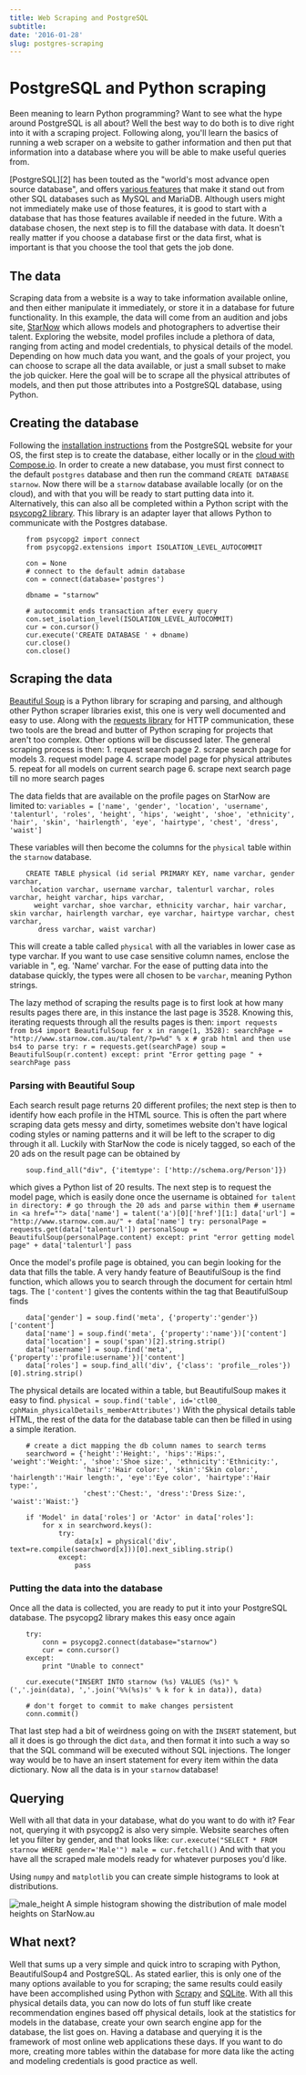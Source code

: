 ```yaml
---
title: Web Scraping and PostgreSQL
subtitle:
date: '2016-01-28'
slug: postgres-scraping
---
```


# PostgreSQL and Python scraping

Been meaning to learn Python programming? Want to see what the hype around
PostgreSQL is all about? Well the best way to do both is to dive right into it
with a scraping project. Following along, you'll learn the basics of running a
web scraper on a website to gather information and then put that information
into a database where you will be able to make useful queries from.

[PostgreSQL][2] has been touted as the "world's most advance open source
database", and offers [various features][3] that make it stand out from other
SQL databases such as MySQL and MariaDB. Although users might not immediately
make use of those features, it is good to start with a database that has those
features available if needed in the future. With a database chosen, the next
step is to fill the database with data. It doesn't really matter if you choose
a database first or the data first, what is important is that you choose the
tool that gets the job done.

## The data

Scraping data from a website is a way to take information available online,
and then either manipulate it immediately, or store it in a database for
future functionality. In this example, the data will come from an audition and
jobs site, [StarNow][4] which allows models and photographers to advertise
their talent. Exploring the website, model profiles include a plethora of
data, ranging from acting and model credentials, to physical details of the
model. Depending on how much data you want, and the goals of your project, you
can choose to scrape all the data available, or just a small subset to make
the job quicker. Here the goal will be to scrape all the physical attributes
of models, and then put those attributes into a PostgreSQL database, using
Python.

## Creating the database

Following the [installation instructions][5] from the PostgreSQL website for
your OS, the first step is to create the database, either locally or in the
[cloud with Compose.io][6]. In order to create a new database, you must first
connect to the default `postgres` database and then run the command `CREATE
DATABASE starnow`. Now there will be a `starnow` database available locally
(or on the cloud), and with that you will be ready to start putting data into
it. Alternatively, this can also all be completed within a Python script with
the [psycopg2 library][7]. This library is an adapter layer that allows Python
to communicate with the Postgres database.

```
    from psycopg2 import connect
    from psycopg2.extensions import ISOLATION_LEVEL_AUTOCOMMIT
    
    con = None
    # connect to the default admin database
    con = connect(database='postgres')
    
    dbname = "starnow"
    
    # autocommit ends transaction after every query
    con.set_isolation_level(ISOLATION_LEVEL_AUTOCOMMIT)
    cur = con.cursor()
    cur.execute('CREATE DATABASE ' + dbname)
    cur.close()
    con.close()
```

## Scraping the data

[Beautiful Soup][8] is a Python library for scraping and parsing, and although
other Python scraper libraries exist, this one is very well documented and
easy to use. Along with the [requests library][9] for HTTP communication,
these two tools are the bread and butter of Python scraping for projects that
aren't too complex. Other options will be discussed later. The general
scraping process is then: 1\. request search page 2\. scrape search page for
models 3\. request model page 4\. scrape model page for physical attributes
5\. repeat for all models on current search page 6\. scrape next search page
till no more search pages

The data fields that are available on the profile pages on StarNow are limited
to: ` variables = ['name', 'gender', 'location', 'username', 'talenturl',
'roles', 'height', 'hips', 'weight', 'shoe', 'ethnicity', 'hair', 'skin',
'hairlength', 'eye', 'hairtype', 'chest', 'dress', 'waist'] `

These variables will then become the columns for the `physical` table within
the `starnow` database.

```
    CREATE TABLE physical (id serial PRIMARY KEY, name varchar, gender varchar,
     location varchar, username varchar, talenturl varchar, roles varchar, height varchar, hips varchar,
      weight varchar, shoe varchar, ethnicity varchar, hair varchar, skin varchar, hairlength varchar, eye varchar, hairtype varchar, chest varchar,
       dress varchar, waist varchar)
```

This will create a table called `physical` with all the variables in lower
case as type varchar. If you want to use case sensitive column names, enclose
the variable in ", eg. 'Name' varchar. For the ease of putting data into the
database quickly, the types were all chosen to be `varchar`, meaning Python
strings.

The lazy method of scraping the results page is to first look at how many
results pages there are, in this instance the last page is 3528. Knowing this,
iterating requests through all the results pages is then: ` import requests
from bs4 import BeautifulSoup for x in range(1, 3528): searchPage =
"http://www.starnow.com.au/talent/?p=%d" % x # grab html and then use bs4 to
parse try: r = requests.get(searchPage) soup = BeautifulSoup(r.content)
except: print "Error getting page " + searchPage pass `

### Parsing with Beautiful Soup

Each search result page returns 20 different profiles; the next step is then
to identify how each profile in the HTML source. This is often the part where
scraping data gets messy and dirty, sometimes website don't have logical
coding styles or naming patterns and it will be left to the scraper to dig
through it all. Luckily with StarNow the code is nicely tagged, so each of the
20 ads on the result page can be obtained by

```
    soup.find_all("div", {'itemtype': ['http://schema.org/Person']})
```

which gives a Python list of 20 results. The next step is to request the model
page, which is easily done once the username is obtained ` for talent in
directory: # go through the 20 ads and parse within them # username in <a
href=""> data['name'] = talent('a')[0]['href'][1:] data['url'] =
"http://www.starnow.com.au/" + data['name'] try: personalPage =
requests.get(data['talenturl']) personalSoup =
BeautifulSoup(personalPage.content) except: print "error getting model page" +
data['talenturl'] pass `

Once the model's profile page is obtained, you can begin looking for the data
that fills the table. A very handy feature of BeautifulSoup is the find
function, which allows you to search through the document for certain html
tags. The `['content']` gives the contents within the tag that BeautifulSoup
finds

```
    data['gender'] = soup.find('meta', {'property':'gender'})['content']
    data['name'] = soup.find('meta', {'property':'name'})['content']
    data['location'] = soup('span')[2].string.strip()
    data['username'] = soup.find('meta',{'property':'profile:username'})['content']
    data['roles'] = soup.find_all('div', {'class': 'profile__roles'})[0].string.strip()
```

The physical details are located within a table, but BeautifulSoup makes it
easy to find. ` physical = soup.find('table', id='ctl00_
cphMain_physicalDetails_memberAttributes') ` With the physical details table
HTML, the rest of the data for the database table can then be filled in using
a simple iteration.

```
    # create a dict mapping the db column names to search terms
    searchword = {'height':'Height:', 'hips':'Hips:', 'weight':'Weight:', 'shoe':'Shoe size:', 'ethnicity':'Ethnicity:',
                  'hair':'Hair color:', 'skin':'Skin color:', 'hairlength':'Hair length:', 'eye':'Eye color', 'hairtype':'Hair type:',
                  'chest':'Chest:', 'dress':'Dress Size:', 'waist':'Waist:'}
    
    if 'Model' in data['roles'] or 'Actor' in data['roles']:
        for x in searchword.keys():
            try:
                data[x] = physical('div', text=re.compile(searchword[x]))[0].next_sibling.strip()
            except:
                pass
```

### Putting the data into the database

Once all the data is collected, you are ready to put it into your PostgreSQL
database. The psycopg2 library makes this easy once again

```
    try:
        conn = psycopg2.connect(database="starnow")
        cur = conn.cursor()
    except:
        print "Unable to connect"
    
    cur.execute("INSERT INTO starnow (%s) VALUES (%s)" %(','.join(data), ','.join('%%(%s)s' % k for k in data)), data)
    
    # don't forget to commit to make changes persistent 
    conn.commit()
```

That last step had a bit of weirdness going on with the `INSERT` statement,
but all it does is go through the dict `data`, and then format it into such a
way so that the SQL command will be executed without SQL injections. The
longer way would be to have an insert statement for every item within the data
dictionary. Now all the data is in your `starnow` database!

## Querying

Well with all that data in your database, what do you want to do with it? Fear
not, querying it with psycopg2 is also very simple. Website searches often let
you filter by gender, and that looks like: ` cur.execute("SELECT * FROM
starnow WHERE gender='Male'") male = cur.fetchall() ` And with that you have
all the scraped male models ready for whatever purposes you'd like.

Using `numpy` and `matplotlib` you can create simple histograms to look at
distributions.

![male_height][10] A simple histogram showing the distribution of male model
heights on StarNow.au

## What next?

Well that sums up a very simple and quick intro to scraping with Python,
BeautifulSoup4 and PostgreSQL. As stated earlier, this is only one of the many
options available to you for scraping; the same results could easily have been
accomplished using Python with [Scrapy][11] and [SQLite][12]. With all this
physical details data, you can now do lots of fun stuff like create
recommendation engines based off physical details, look at the statistics for
models in the database, create your own search engine app for the database,
the list goes on. Having a database and querying it is the framework of most
online web applications these days. If you want to do more, creating more
tables within the database for more data like the acting and modeling
credentials is good practice as well.

[3]: https://www.compose.io/articles/what-postgresql-has-over-other-open-source-sql-databases/

[4]: http://www.starnow.com.au/talent/

[5]: http://www.postgresql.org/download/

[6]: https://www.compose.io/postgresql/

[7]: https://pypi.python.org/pypi/psycopg2

[8]: http://www.crummy.com/software/BeautifulSoup/

[9]: https://pypi.python.org/pypi/requests

[10]: /figures/figure_1.png

[11]: http://scrapy.org/

[12]: https://www.sqlite.org